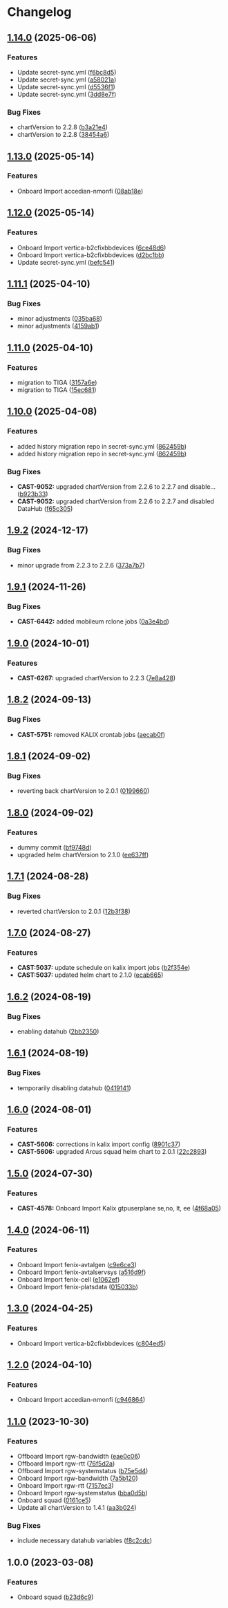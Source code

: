 # Changelog

## [1.14.0](https://github.com/telia-company/arcus-na-configuration/compare/v1.13.0...v1.14.0) (2025-06-06)


### Features

* Update secret-sync.yml ([f6bc8d5](https://github.com/telia-company/arcus-na-configuration/commit/f6bc8d5334fde6b69962a350df92bfb56f53836e))
* Update secret-sync.yml ([a58021a](https://github.com/telia-company/arcus-na-configuration/commit/a58021a880ad6acd504dafd53a9da2393e2aa089))
* Update secret-sync.yml ([d5536f1](https://github.com/telia-company/arcus-na-configuration/commit/d5536f1061f112c962da96f726d5846f8d553ccf))
* Update secret-sync.yml ([3dd8e7f](https://github.com/telia-company/arcus-na-configuration/commit/3dd8e7f5fbb0194f470540092cbeefc184b1e5b0))


### Bug Fixes

* chartVersion to 2.2.8 ([b3a21e4](https://github.com/telia-company/arcus-na-configuration/commit/b3a21e4cb72d9463febc92571fcab368f7c4bade))
* chartVersion to 2.2.8 ([38454a6](https://github.com/telia-company/arcus-na-configuration/commit/38454a67a095637a82be32d72fc01e9e0913fae6))

## [1.13.0](https://github.com/telia-company/arcus-na-configuration/compare/v1.12.0...v1.13.0) (2025-05-14)


### Features

* Onboard Import accedian-nmonfi ([08ab18e](https://github.com/telia-company/arcus-na-configuration/commit/08ab18efaf452d6cb8f8d14dd670bccbe6338143))

## [1.12.0](https://github.com/telia-company/arcus-na-configuration/compare/v1.11.1...v1.12.0) (2025-05-14)


### Features

* Onboard Import vertica-b2cfixbbdevices ([6ce48d6](https://github.com/telia-company/arcus-na-configuration/commit/6ce48d605f45eb5731c7c2f83223e89e8510e61d))
* Onboard Import vertica-b2cfixbbdevices ([d2bc1bb](https://github.com/telia-company/arcus-na-configuration/commit/d2bc1bbd0c93962f54715ba214cc679cc720321c))
* Update secret-sync.yml ([befc541](https://github.com/telia-company/arcus-na-configuration/commit/befc541aec0b86b1e8a30a0b053fff2e763ac7fd))

## [1.11.1](https://github.com/telia-company/arcus-na-configuration/compare/v1.11.0...v1.11.1) (2025-04-10)


### Bug Fixes

* minor adjustments ([035ba68](https://github.com/telia-company/arcus-na-configuration/commit/035ba68f0fd55b71904ddd250d8fdc87658bebc2))
* minor adjustments ([4159ab1](https://github.com/telia-company/arcus-na-configuration/commit/4159ab1649a23aa5b7a4fa35974b624075235053))

## [1.11.0](https://github.com/telia-company/arcus-na-configuration/compare/v1.10.0...v1.11.0) (2025-04-10)


### Features

* migration to TIGA ([3157a6e](https://github.com/telia-company/arcus-na-configuration/commit/3157a6ec926f949040bc1cbdee0802ae74aa2d6f))
* migration to TIGA ([15ec681](https://github.com/telia-company/arcus-na-configuration/commit/15ec6810d90d31b08fb1f1fd5d1f6b348a57505c))

## [1.10.0](https://github.com/telia-company/arcus-na-configuration/compare/v1.9.2...v1.10.0) (2025-04-08)


### Features

* added history migration repo in secret-sync.yml ([862459b](https://github.com/telia-company/arcus-na-configuration/commit/862459b8af58f819ef17d46da8d5254eaaa82ff4))
* added history migration repo in secret-sync.yml ([862459b](https://github.com/telia-company/arcus-na-configuration/commit/862459b8af58f819ef17d46da8d5254eaaa82ff4))


### Bug Fixes

* **CAST-9052:** upgraded chartVersion from 2.2.6 to 2.2.7 and disable… ([b923b33](https://github.com/telia-company/arcus-na-configuration/commit/b923b333ad000c5c8cf5dedd2efecf9267a749de))
* **CAST-9052:** upgraded chartVersion from 2.2.6 to 2.2.7 and disabled DataHub ([f65c305](https://github.com/telia-company/arcus-na-configuration/commit/f65c30597c17a05a53725cd3d704cdbd9ebad825))

## [1.9.2](https://github.com/telia-company/arcus-na-configuration/compare/v1.9.1...v1.9.2) (2024-12-17)


### Bug Fixes

* minor upgrade from 2.2.3 to 2.2.6 ([373a7b7](https://github.com/telia-company/arcus-na-configuration/commit/373a7b78e077f15fa8994019661ae6456b5dcaef))

## [1.9.1](https://github.com/telia-company/arcus-na-configuration/compare/v1.9.0...v1.9.1) (2024-11-26)


### Bug Fixes

* **CAST-6442:** added mobileum rclone jobs ([0a3e4bd](https://github.com/telia-company/arcus-na-configuration/commit/0a3e4bd41a62a0a9ae84c5950abcce744f7e8bf2))

## [1.9.0](https://github.com/telia-company/arcus-na-configuration/compare/v1.8.2...v1.9.0) (2024-10-01)


### Features

* **CAST-6267:** upgraded chartVersion to 2.2.3 ([7e8a428](https://github.com/telia-company/arcus-na-configuration/commit/7e8a42892b6a7c6a5724a06dd792a5a220f66100))

## [1.8.2](https://github.com/telia-company/arcus-na-configuration/compare/v1.8.1...v1.8.2) (2024-09-13)


### Bug Fixes

* **CAST-5751:** removed KALIX crontab jobs ([aecab0f](https://github.com/telia-company/arcus-na-configuration/commit/aecab0f59af08665a410abef33ecac535605e133))

## [1.8.1](https://github.com/telia-company/arcus-na-configuration/compare/v1.8.0...v1.8.1) (2024-09-02)


### Bug Fixes

* reverting back chartVersion to 2.0.1 ([0199660](https://github.com/telia-company/arcus-na-configuration/commit/01996607a9456fbf078cdd0bdf5ba5a17eb13dd9))

## [1.8.0](https://github.com/telia-company/arcus-na-configuration/compare/v1.7.1...v1.8.0) (2024-09-02)


### Features

* dummy commit ([bf9748d](https://github.com/telia-company/arcus-na-configuration/commit/bf9748d8d3a0b1b39f53fd8eb1b7ced413cc6439))
* upgraded helm chartVersion to 2.1.0 ([ee637ff](https://github.com/telia-company/arcus-na-configuration/commit/ee637ff7c05460cc5ab647d30892ed54b0496103))

## [1.7.1](https://github.com/telia-company/arcus-na-configuration/compare/v1.7.0...v1.7.1) (2024-08-28)


### Bug Fixes

* reverted chartVersion to 2.0.1 ([12b3f38](https://github.com/telia-company/arcus-na-configuration/commit/12b3f3860f5901daf53cd53f1ffdc426596c021d))

## [1.7.0](https://github.com/telia-company/arcus-na-configuration/compare/v1.6.2...v1.7.0) (2024-08-27)


### Features

* **CAST:5037:** update schedule on kalix import jobs ([b2f354e](https://github.com/telia-company/arcus-na-configuration/commit/b2f354e256bfef71dc961d77b6aeb123d269d874))
* **CAST:5037:** updated helm chart to 2.1.0 ([ecab665](https://github.com/telia-company/arcus-na-configuration/commit/ecab6651095bbb1eae9cb2a73cad20ce500ba008))

## [1.6.2](https://github.com/telia-company/arcus-na-configuration/compare/v1.6.1...v1.6.2) (2024-08-19)


### Bug Fixes

* enabling datahub ([2bb2350](https://github.com/telia-company/arcus-na-configuration/commit/2bb235000f76cd08f323bd381f0c08e3d1af5251))

## [1.6.1](https://github.com/telia-company/arcus-na-configuration/compare/v1.6.0...v1.6.1) (2024-08-19)


### Bug Fixes

* temporarily disabling datahub ([0419141](https://github.com/telia-company/arcus-na-configuration/commit/04191415222b3f1574752731d3cd34b5b4afd6d3))

## [1.6.0](https://github.com/telia-company/arcus-na-configuration/compare/v1.5.0...v1.6.0) (2024-08-01)


### Features

* **CAST-5606:** corrections in kalix import config ([8901c37](https://github.com/telia-company/arcus-na-configuration/commit/8901c379385c59a49b626a26596faa682c0a4721))
* **CAST-5606:** upgraded Arcus squad helm chart to 2.0.1 ([22c2893](https://github.com/telia-company/arcus-na-configuration/commit/22c2893d5fb072c9602341979e771e3f7846dc74))

## [1.5.0](https://github.com/telia-company/arcus-na-configuration/compare/v1.4.0...v1.5.0) (2024-07-30)


### Features

* **CAST-4578:** Onboard Import Kalix gtpuserplane se,no, lt, ee ([4f68a05](https://github.com/telia-company/arcus-na-configuration/commit/4f68a057542b87d8b0732f44e68243f73d7138d3))

## [1.4.0](https://github.com/telia-company/arcus-na-configuration/compare/v1.3.0...v1.4.0) (2024-06-11)


### Features

* Onboard Import fenix-avtalgen ([c9e6ce3](https://github.com/telia-company/arcus-na-configuration/commit/c9e6ce30d269e0eb1a51016c6a9a95d6a3ce68c1))
* Onboard Import fenix-avtalservsys ([a516d9f](https://github.com/telia-company/arcus-na-configuration/commit/a516d9f7622fca8caa610e4de0e34c2a29d62e9c))
* Onboard Import fenix-cell ([e1062ef](https://github.com/telia-company/arcus-na-configuration/commit/e1062ef0cf52cb3f311b8bcabcbaabc12bb25528))
* Onboard Import fenix-platsdata ([015033b](https://github.com/telia-company/arcus-na-configuration/commit/015033be0ea3326d64a524a256bf0e2b86905a9f))

## [1.3.0](https://github.com/telia-company/arcus-na-configuration/compare/v1.2.0...v1.3.0) (2024-04-25)


### Features

* Onboard Import vertica-b2cfixbbdevices ([c804ed5](https://github.com/telia-company/arcus-na-configuration/commit/c804ed53b44abeb890838a06413c241d4e257a21))

## [1.2.0](https://github.com/telia-company/arcus-na-configuration/compare/v1.1.0...v1.2.0) (2024-04-10)


### Features

* Onboard Import accedian-nmonfi ([c946864](https://github.com/telia-company/arcus-na-configuration/commit/c946864df1febe714dea623481a074776bb6d897))

## [1.1.0](https://github.com/telia-company/arcus-na-configuration/compare/v1.0.0...v1.1.0) (2023-10-30)


### Features

* Offboard Import rgw-bandwidth ([eae0c06](https://github.com/telia-company/arcus-na-configuration/commit/eae0c06d69ad895b523f0f4b8336a97aa198551c))
* Offboard Import rgw-rtt ([76f5d2a](https://github.com/telia-company/arcus-na-configuration/commit/76f5d2a5f51cc6a24990156a4c4a715da6942b63))
* Offboard Import rgw-systemstatus ([b75e5d4](https://github.com/telia-company/arcus-na-configuration/commit/b75e5d43dfc1b0be98e92d7bc62687596bffde71))
* Onboard Import rgw-bandwidth ([7a5b120](https://github.com/telia-company/arcus-na-configuration/commit/7a5b1208baafcd9d0d96cc5806450674525d3fb3))
* Onboard Import rgw-rtt ([7157ec3](https://github.com/telia-company/arcus-na-configuration/commit/7157ec353fd2fdc9922b608627cf04c5c197041b))
* Onboard Import rgw-systemstatus ([bba0d5b](https://github.com/telia-company/arcus-na-configuration/commit/bba0d5bf916b1bfcd7aef9589688c61df3479311))
* Onboard squad ([0161ce5](https://github.com/telia-company/arcus-na-configuration/commit/0161ce580312a1b4c46ebfa56c58e16f0a6ca8c6))
* Update all chartVersion to 1.4.1 ([aa3b024](https://github.com/telia-company/arcus-na-configuration/commit/aa3b0248ba0cea376b06931249fbcd2322a3ad31))


### Bug Fixes

* include necessary datahub variables ([f8c2cdc](https://github.com/telia-company/arcus-na-configuration/commit/f8c2cdca199efed10f8397e21575c737bf9e7097))

## 1.0.0 (2023-03-08)


### Features

* Onboard squad ([b23d6c9](https://github.com/telia-company/arcus-na-configuration/commit/b23d6c9b395e06f4f1b6461fa2810f025ed52a09))
